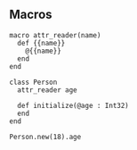 ## Macros

```playground
macro attr_reader(name)
  def {{name}}
    @{{name}}
  end
end

class Person
  attr_reader age

  def initialize(@age : Int32)
  end
end

Person.new(18).age
```

